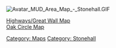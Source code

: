![](Avatar_MUD_Area_Map_-_Stonehall.GIF "Avatar_MUD_Area_Map_-_Stonehall.GIF")

[Highways/Great Wall Map](Highways/Great_Wall_Map "wikilink")  
[Oak Circle Map](Oak_Circle_Map "wikilink")  

[Category: Maps](Category:_Maps "wikilink") [Category:
Stonehall](Category:_Stonehall "wikilink")
